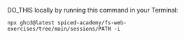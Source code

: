 DO_THIS locally by running this command in your Terminal:

```
npx ghcd@latest spiced-academy/fs-web-exercises/tree/main/sessions/PATH -i
```
